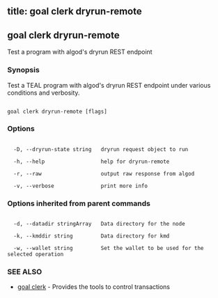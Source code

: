 title: goal clerk dryrun-remote
---
## goal clerk dryrun-remote



Test a program with algod's dryrun REST endpoint



### Synopsis



Test a TEAL program with algod's dryrun REST endpoint under various conditions and verbosity.



```

goal clerk dryrun-remote [flags]

```



### Options



```

  -D, --dryrun-state string   dryrun request object to run

  -h, --help                  help for dryrun-remote

  -r, --raw                   output raw response from algod

  -v, --verbose               print more info

```



### Options inherited from parent commands



```

  -d, --datadir stringArray   Data directory for the node

  -k, --kmddir string         Data directory for kmd

  -w, --wallet string         Set the wallet to be used for the selected operation

```



### SEE ALSO



* [goal clerk](../../clerk/clerk/)	 - Provides the tools to control transactions 



